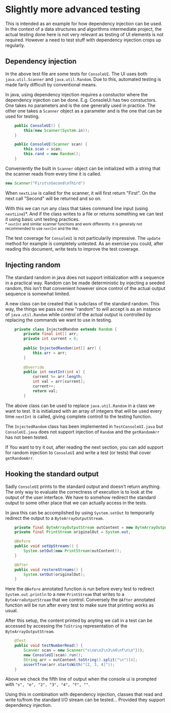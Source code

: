 # Slightly more advanced testing

This is intended as an example for how dependency injection can be used. In the context of a data structures and algorithms intermediate project, the actual testing done here is not very relevant as testing of UI elements is not required. However a need to test stuff with dependency injection crops up regularly.

## Dependency injection

In the above test file are some tests for `ConsoleUI`. The UI uses both `java.util.Scanner` and `java.util.Random`. Due to this, automated testing is made farily difficult by conventional means.

In java, using dependency injection requires a constuctor where the dependency injection can be done. E.g. ConsoleUi has two constuctors. One takes no parameters and is the one generally used in practice. The other one takes a `Scanner` object as a parameter and is the one that can be used for testing.

```java
    public ConsoleUI() {
        this(new Scanner(System.in));
    }

    public ConsoleUI(Scanner scan) {
        this.scan = scan;
        this.rand = new Random();
    }
```

Conveniently the built in `Scanner` object can be initialized with a string that the scanner reads from every time it is called.

```java
new Scanner("First\nSecond\nThird")
```

When `nextLine` is called for the scanner, it will first return "First". On the next call "Second" will be returned and so on.

With this we can run any class that takes command line input (using `nextLine`)\*. And if the class writes to a file or returns something we can test it using basic unit testing practices.<br /><sub>\* `nextInt` and similar scanner functions and work differently. It is generally not recommended to use `nextInt` and the like.</sub>

The test coverage for `ConsoleUI` is not particularily impressive. The `update` method for example is completely untested. As an exercise you could, after reading this document, write tests to improve the test coverage.

## Injecting random

The standard random in java does not support initialization with a sequence in a practical way. Random can be made deterministic by injecting a seeded random, this isn't that convenient however since control of the actual output sequence is somewhat limited.

A new class can be created that is subclass of the standard random. This way, the things we pass out new "random" to will accept is as an instance of `java.util.Random` while control of the actual output is controlled by replacing the commands we want to use in testing.

```java
    private class InjectedRandom extends Random {
        private final int[] arr;
        private int current = 0;
        
        public InjectedRandom(int[] arr) {
            this.arr = arr;
        }
        
        @Override
        public int nextInt(int v) {
            current %= arr.length;
            int val = arr[current];
            current++;
            return val;
        }
```

The above class can be used to replace `java.util.Random` in a class we want to test. It is initialized with an array of integers that will be used every time `nextInt` is called, giving complete controll to the testing function.

The `InjectedRandom` class has been implemented in `TestConsoleUI.java` but `ConsoleUI.java` does not support injection of `Random` and the `getRandomArr` has not been tested.

If You want to try it out, after reading the next section, you can add support for random injection to `ConsoleUI` and write a test (or tests) that cover `getRandomArr`.

## Hooking the standard output

Sadly `ConsoleUI` prints to the standard output and doesn't return anything. The only way to evaluate the correctness of execution is to look at the output of the user interface. We have to somehow redirect the standard output to some other place that we can actually access in the tests.

In java this can be accomplished by using `System.setOut` to temporarily redirect the output to a `ByteArrayOutputStream`.

```java
    private final ByteArrayOutputStream outContent = new ByteArrayOutputStream();
    private final PrintStream originalOut = System.out;

    @Before
    public void setUpStreams() {
        System.setOut(new PrintStream(outContent));
    }

    @After
    public void restoreStreams() {
        System.setOut(originalOut);
    }
```

Here the `@Before` annotated function is run before every test to redirect `System.out.println` to a new `PrintStream` that writes to a `ByteArraOutputStream` that we control. Conversely the `@After` annotated function will be run after every test to make sure that printing works as usual.

After this setup, the content printed by anyting we call in a test can be accessed by accessing the `ToString` representation of the `ByteArrayOutputStream`.

```java
    @Test
    public void testNumberRead() {
        Scanner scan = new Scanner("s\ne\n2\n3\n4\nf\n\n"}));
        new ConsoleUI(scan).run();
        String arr = outContent.toString().split("\n")[4];
        assertTrue(arr.startsWith("[2, 3, 4]"));
    }
```

Above we check the fifth line of output when the console ui is prompted with `"s", "e", "2", "3", "4", "f", ""`.

Using this in combination with dependency injection, classes that read and write to/from the standard I/O stream can be tested... Provided they support dependency injection.
